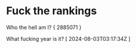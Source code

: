 # Fuck the rankings

Who the hell am I?
{ 2885071 }

What fucking year is it?
[ 2024-08-03T03:17:34Z ]

